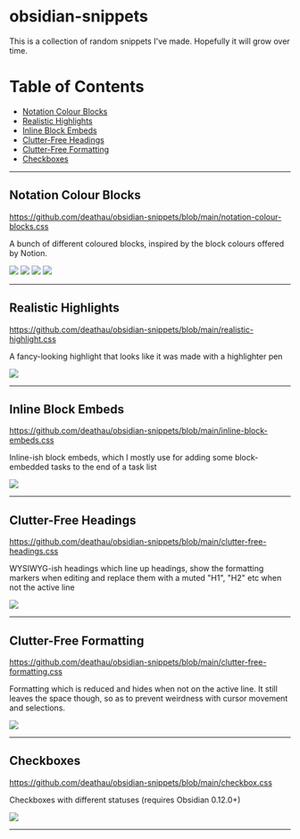 # obsidian-snippets
This is a collection of random snippets I've made. Hopefully it will grow over time.

# Table of Contents
- [Notation Colour Blocks](#notation-colour-blocks)
- [Realistic Highlights](#realistic-highlights)
- [Inline Block Embeds](#inline-block-embeds)
- [Clutter-Free Headings](#clutter-free-headings)
- [Clutter-Free Formatting](#clutter-free-formatting)
- [Checkboxes](#checkboxes)

---

## Notation Colour Blocks
<https://github.com/deathau/obsidian-snippets/blob/main/notation-colour-blocks.css>

A bunch of different coloured blocks, inspired by the block colours offered by Notion.

![](./images/notation-colour-blocks-1.png)
![](./images/notation-colour-blocks-2.png)
![](./images/notation-colour-blocks-3.png)
![](./images/notation-colour-blocks-4.png)

---

## Realistic Highlights
<https://github.com/deathau/obsidian-snippets/blob/main/realistic-highlight.css>

A fancy-looking highlight that looks like it was made with a highlighter pen

![](./images/realistic-highlights.png)

---

## Inline Block Embeds
<https://github.com/deathau/obsidian-snippets/blob/main/inline-block-embeds.css>

Inline-ish block embeds, which I mostly use for adding some block-embedded tasks to the end of a task list

![](./images/inline-block-embeds.png)

---


## Clutter-Free Headings
<https://github.com/deathau/obsidian-snippets/blob/main/clutter-free-headings.css>

WYSIWYG-ish headings which line up headings, show the formatting markers when editing
and replace them with a muted "H1", "H2" etc when not the active line

![](./images/clutter-free-headings.gif)

---


## Clutter-Free Formatting
<https://github.com/deathau/obsidian-snippets/blob/main/clutter-free-formatting.css>

Formatting which is reduced and hides when not on the active line.
It still leaves the space though, so as to prevent weirdness with cursor movement and selections.

![](./images/clutter-free-formatting.gif)

---


## Checkboxes
<https://github.com/deathau/obsidian-snippets/blob/main/checkbox.css>

Checkboxes with different statuses (requires Obsidian 0.12.0+)

![](./images/checkboxes.png)

---
